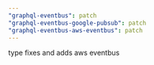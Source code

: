 ```yaml
---
"graphql-eventbus": patch
"graphql-eventbus-google-pubsub": patch
"graphql-eventbus-aws-eventbus": patch
---
```


type fixes and adds aws eventbus
